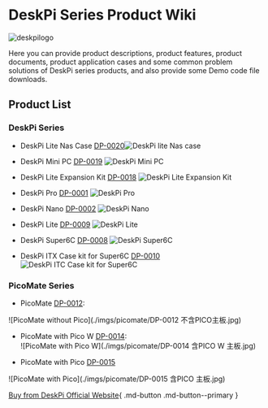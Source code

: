 # DeskPi Series Product Wiki

![deskpilogo](./imgs/picomate/deskpilogo.png)

Here you can provide product descriptions, product features, product documents, product application cases and some common problem solutions of DeskPi series products, and also provide some Demo code file downloads.


## Product List

### DeskPi Series

  - DeskPi Lite Nas Case [DP-0020](https://deskpi.com/products/)![DeskPi lite Nas case](./imgs/nascase/DP-0020-2.jpg) 

  - DeskPi Mini PC [DP-0019](https://deskpi.com/products/deskpi-mini-cube-for-raspberry-pi-compute-module-4-cm4?_pos=1&_psq=DeskPi%20Cube&_ss=e&_v=1.0) ![DeskPi Mini PC](./imgs/deskpiminicube/DP-0019-1.jpg)

  - DeskPi Lite Expansion Kit [DP-0018](https://deskpi.com/collections/deskpi-lite/products/deskpi-lite-m-2-sata-expansion-board-for-raspberry-pi-4-only-compatible-with-deskpi-lite-case) ![DeskPi Lite Expansion Kit](./imgs/expansionkit/1.jpg)

  - DeskPi Pro [DP-0001](https://deskpi.com/collections/frontpage) ![DeskPi Pro](./imgs/deskpipro/DP-0001-6.jpg)

  - DeskPi Nano [DP-0002](https://deskpi.com/collections/deskpi-nano) ![DeskPi Nano](./imgs/deskpinano/DP-0002-2.jpg)

  - DeskPi Lite [DP-0009](https://deskpi.com/collections/deskpi-lite) ![DeskPi Lite](./imgs/deskpilite/DeskPi-Lite_main.jpg)

  - DeskPi Super6C [DP-0008](https://deskpi.com/collections/deskpi-super6c) ![DeskPi Super6C](./imgs/super6c/super6c-main.jpg)

  - DeskPi ITX Case kit for Super6C [DP-0010](https://deskpi.com/collections/deskpi-itxcasekit) ![DeskPi ITC Case kit for Super6C](./imgs/itxcase/cm4itxcase14.jpg)

### PicoMate Series
  - PicoMate [DP-0012](https://deskpi.com/collections/deskpi-picomate/products/new-deskpi-picomate-v1-0-for-raspberry-pi-pico-pico-w):  

![PicoMate without Pico](./imgs/picomate/DP-0012 不含PICO主板.jpg)

  - PicoMate with Pico W [DP-0014](https://deskpi.com/collections/deskpi-picomate/products/new-deskpi-picomate-v1-0-with-raspberry-pi-pico-w-board):  
![PicoMate with Pico W](./imgs/picomate/DP-0014 含PICO W 主板.jpg)

  - PicoMate with Pico [DP-0015]( https://deskpi.com/products/new-deskpi-picomate-v1-0-with-raspberry-pi-pico-board?pr_prod_strat=use_description&pr_rec_id=24acf3543&pr_rec_pid=7503104868508&pr_ref_pid=7503105425564&pr_seq=uniform)  

![PicoMate with Pico](./imgs/picomate/DP-0015 含PICO 主板.jpg)

[Buy from DeskPi Official Website](https://deskpi.com/){ .md-button .md-button--primary }
